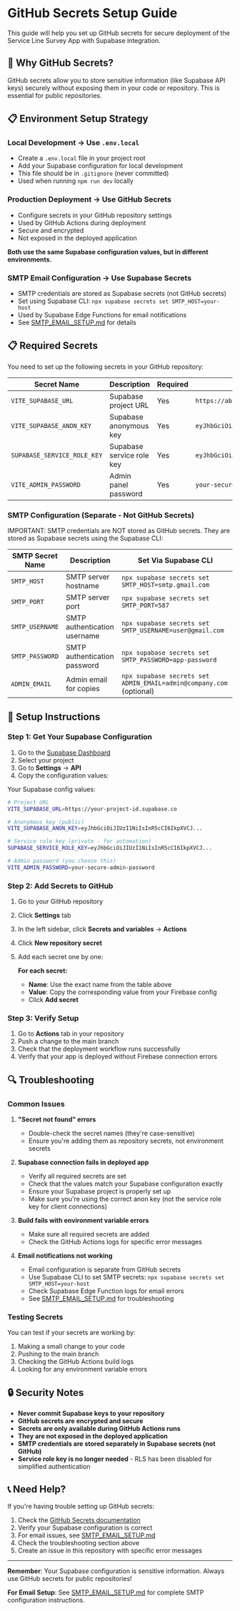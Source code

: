 # GitHub Secrets Setup Guide

This guide will help you set up GitHub secrets for secure deployment of the Service Line Survey App with Supabase integration.

## 🔐 Why GitHub Secrets?

GitHub secrets allow you to store sensitive information (like Supabase API keys) securely without exposing them in your code or repository. This is essential for public repositories.

## 📋 Environment Setup Strategy

### **Local Development** → Use `.env.local`

- Create a `.env.local` file in your project root
- Add your Supabase configuration for local development
- This file should be in `.gitignore` (never committed)
- Used when running `npm run dev` locally

### **Production Deployment** → Use GitHub Secrets

- Configure secrets in your GitHub repository settings
- Used by GitHub Actions during deployment
- Secure and encrypted
- Not exposed in the deployed application

**Both use the same Supabase configuration values, but in different environments.**

### **SMTP Email Configuration** → Use Supabase Secrets

- SMTP credentials are stored as Supabase secrets (not GitHub secrets)
- Set using Supabase CLI: `npx supabase secrets set SMTP_HOST=your-host`
- Used by Supabase Edge Functions for email notifications
- See [SMTP_EMAIL_SETUP.md](./SMTP_EMAIL_SETUP.md) for details

## 📋 Required Secrets

You need to set up the following secrets in your GitHub repository:

| Secret Name                    | Description                      | Required | Example                                    |
| ------------------------------ | -------------------------------- | -------- | ------------------------------------------ |
| `VITE_SUPABASE_URL`           | Supabase project URL             | Yes      | `https://abc123.supabase.co`               |
| `VITE_SUPABASE_ANON_KEY`      | Supabase anonymous key           | Yes      | `eyJhbGciOiJIUzI1NiIsInR5cCI6IkpXVCJ...` |
| `SUPABASE_SERVICE_ROLE_KEY`   | Supabase service role key        | Yes      | `eyJhbGciOiJIUzI1NiIsInR5cCI6IkpXVCJ...` |
| `VITE_ADMIN_PASSWORD`          | Admin panel password             | Yes      | `your-secure-admin-password`               |

### SMTP Configuration (Separate - Not GitHub Secrets)

IMPORTANT: SMTP credentials are NOT stored as GitHub secrets. They are stored as Supabase secrets using the Supabase CLI:

| SMTP Secret Name | Description                    | Set Via Supabase CLI               |
| ---------------- | ------------------------------ | ---------------------------------- |
| `SMTP_HOST`      | SMTP server hostname           | `npx supabase secrets set SMTP_HOST=smtp.gmail.com` |
| `SMTP_PORT`      | SMTP server port               | `npx supabase secrets set SMTP_PORT=587`            |
| `SMTP_USERNAME`  | SMTP authentication username   | `npx supabase secrets set SMTP_USERNAME=user@gmail.com` |
| `SMTP_PASSWORD`  | SMTP authentication password   | `npx supabase secrets set SMTP_PASSWORD=app-password`   |
| `ADMIN_EMAIL`    | Admin email for copies         | `npx supabase secrets set ADMIN_EMAIL=admin@company.com` (optional) |

## 🚀 Setup Instructions

### Step 1: Get Your Supabase Configuration

1. Go to the [Supabase Dashboard](https://supabase.com/dashboard)
2. Select your project
3. Go to **Settings** → **API**
4. Copy the configuration values:

Your Supabase config values:

```bash
# Project URL
VITE_SUPABASE_URL=https://your-project-id.supabase.co

# Anonymous key (public)
VITE_SUPABASE_ANON_KEY=eyJhbGciOiJIUzI1NiIsInR5cCI6IkpXVCJ...

# Service role key (private - for automation)
SUPABASE_SERVICE_ROLE_KEY=eyJhbGciOiJIUzI1NiIsInR5cCI6IkpXVCJ...

# Admin password (you choose this)
VITE_ADMIN_PASSWORD=your-secure-admin-password
```

### Step 2: Add Secrets to GitHub

1. Go to your GitHub repository
2. Click **Settings** tab
3. In the left sidebar, click **Secrets and variables** → **Actions**
4. Click **New repository secret**
5. Add each secret one by one:

   **For each secret:**

   - **Name**: Use the exact name from the table above
   - **Value**: Copy the corresponding value from your Firebase config
   - Click **Add secret**

### Step 3: Verify Setup

1. Go to **Actions** tab in your repository
2. Push a change to the main branch
3. Check that the deployment workflow runs successfully
4. Verify that your app is deployed without Firebase connection errors

## 🔍 Troubleshooting

### Common Issues

1. **"Secret not found" errors**

   - Double-check the secret names (they're case-sensitive)
   - Ensure you're adding them as repository secrets, not environment secrets

2. **Supabase connection fails in deployed app**

   - Verify all required secrets are set
   - Check that the values match your Supabase configuration exactly
   - Ensure your Supabase project is properly set up
   - Make sure you're using the correct anon key (not the service role key for client connections)

3. **Build fails with environment variable errors**
   - Make sure all required secrets are added
   - Check the GitHub Actions logs for specific error messages

4. **Email notifications not working**
   - Email configuration is separate from GitHub secrets
   - Use Supabase CLI to set SMTP secrets: `npx supabase secrets set SMTP_HOST=your-host`
   - Check Supabase Edge Function logs for email errors
   - See [SMTP_EMAIL_SETUP.md](./SMTP_EMAIL_SETUP.md) for troubleshooting

### Testing Secrets

You can test if your secrets are working by:

1. Making a small change to your code
2. Pushing to the main branch
3. Checking the GitHub Actions build logs
4. Looking for any environment variable errors

## 🔒 Security Notes

- **Never commit Supabase keys to your repository**
- **GitHub secrets are encrypted and secure**
- **Secrets are only available during GitHub Actions runs**
- **They are not exposed in the deployed application**
- **SMTP credentials are stored separately in Supabase secrets (not GitHub)**
- **Service role key is no longer needed** - RLS has been disabled for simplified authentication

## 📞 Need Help?

If you're having trouble setting up GitHub secrets:

1. Check the [GitHub Secrets documentation](https://docs.github.com/en/actions/security-guides/encrypted-secrets)
2. Verify your Supabase configuration is correct
3. For email issues, see [SMTP_EMAIL_SETUP.md](./SMTP_EMAIL_SETUP.md)
4. Check the troubleshooting section above
5. Create an issue in this repository with specific error messages

---

**Remember**: Your Supabase configuration is sensitive information. Always use GitHub secrets for public repositories!

**For Email Setup**: See [SMTP_EMAIL_SETUP.md](./SMTP_EMAIL_SETUP.md) for complete SMTP configuration instructions.
